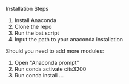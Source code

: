 Installation Steps
1. Install Anaconda
2. Clone the repo
3. Run the bat script
4. Input the path to your anaconda installation
   
Should you need to add more modules:
1. Open "Anaconda prompt"
2. Run conda activate cits3200
3. Run conda install ...

